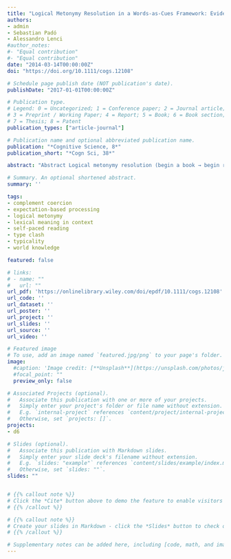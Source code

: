 ```yaml
---
title: "Logical Metonymy Resolution in a Words-as-Cues Framework: Evidence From Self-Paced Reading and Probe Recognition"
authors:
- admin
- Sebastian Padó
- Alessandro Lenci
#author_notes:
#- "Equal contribution"
#- "Equal contribution"
date: "2014-03-14T00:00:00Z"
doi: "https://doi.org/10.1111/cogs.12108"

# Schedule page publish date (NOT publication's date).
publishDate: "2017-01-01T00:00:00Z"

# Publication type.
# Legend: 0 = Uncategorized; 1 = Conference paper; 2 = Journal article;
# 3 = Preprint / Working Paper; 4 = Report; 5 = Book; 6 = Book section;
# 7 = Thesis; 8 = Patent
publication_types: ["article-journal"]

# Publication name and optional abbreviated publication name.
publication: "*Cognitive Science, 8*"
publication_short: "*Cogn Sci, 38*"

abstract: "Abstract Logical metonymy resolution (begin a book → begin reading a book or begin writing a book) has traditionally been explained either through complex lexical entries (qualia structures) or through the integration of the implicit event via post-lexical access to world knowledge. We propose that recent work within the words-as-cues paradigm can provide a more dynamic model of logical metonymy, accounting for early and dynamic integration of complex event information depending on previous contextual cues (agent and patient). We first present a self-paced reading experiment on German subordinate sentences, where metonymic sentences and their paraphrased version differ only in the presence or absence of the clause-final target verb (Der Konditor begann die Glasur → Der Konditor begann, die Glasur aufzutragen/The baker began the icing → The baker began spreading the icing). Longer reading times at the target verb position in a high-typicality condition (baker + icing → spread ) compared to a low-typicality (but still plausible) condition (child + icing → spread) suggest that we make use of knowledge activated by lexical cues to build expectations about events. The early and dynamic integration of event knowledge in metonymy interpretation is bolstered by further evidence from a second experiment using the probe recognition paradigm. Presenting covert events as probes following a high-typicality or a low-typicality metonymic sentence (Der Konditor begann die Glasur → AUFTRAGEN/The baker began the icing → SPREAD), we obtain an analogous effect of typicality at 100 ms interstimulus interval"

# Summary. An optional shortened abstract.
summary: ''

tags:
- complement coercion
- expectation-based processing
- logical metonymy
- lexical meaning in context
- self-paced reading
- type clash
- typicality
- world knowledge

featured: false

# links:
# - name: ""
#   url: ""
url_pdf: 'https://onlinelibrary.wiley.com/doi/epdf/10.1111/cogs.12108'
url_code: ''
url_dataset: ''
url_poster: ''
url_project: ''
url_slides: ''
url_source: ''
url_video: ''

# Featured image
# To use, add an image named `featured.jpg/png` to your page's folder.
image:
  #caption: 'Image credit: [**Unsplash**](https://unsplash.com/photos/jdD8gXaTZsc)'
  #focal_point: ""
  preview_only: false

# Associated Projects (optional).
#   Associate this publication with one or more of your projects.
#   Simply enter your project's folder or file name without extension.
#   E.g. `internal-project` references `content/project/internal-project/index.md`.
#   Otherwise, set `projects: []`.
projects: 
- d6

# Slides (optional).
#   Associate this publication with Markdown slides.
#   Simply enter your slide deck's filename without extension.
#   E.g. `slides: "example"` references `content/slides/example/index.md`.
#   Otherwise, set `slides: ""`.
slides: ""


# {{% callout note %}}
# Click the *Cite* button above to demo the feature to enable visitors to import publication metadata into their reference management software.
# {{% /callout %}}

# {{% callout note %}}
# Create your slides in Markdown - click the *Slides* button to check out the example.
# {{% /callout %}}

# Supplementary notes can be added here, including [code, math, and images](https://wowchemy.com/docs/writing-markdown-latex/).
---
```

